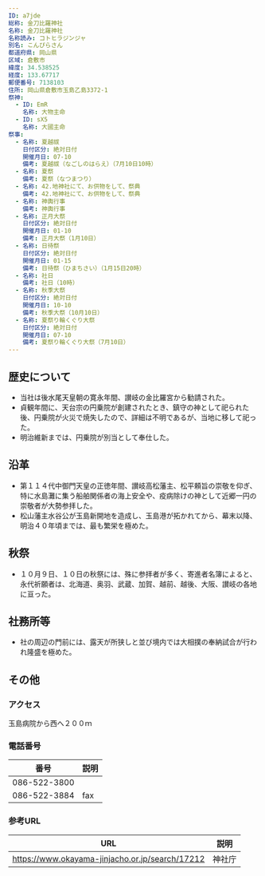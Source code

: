 ```yaml
---
ID: a7jde
総称: 金刀比羅神社
名称: 金刀比羅神社
名称読み: コトヒラジンジャ
別名: こんぴらさん
都道府県: 岡山県
区域: 倉敷市
緯度: 34.538525
経度: 133.67717
郵便番号: 7138103
住所: 岡山県倉敷市玉島乙島3372-1
祭神:
  - ID: EmR
    名称: 大物主命
  - ID: sX5
    名称: 大國主命
祭事:
  - 名称: 夏越祓
    日付区分: 絶対日付
    開催月日: 07-10
    備考: 夏越祓（なごしのはらえ）（7月10日10時）
  - 名称: 夏祭
    備考: 夏祭（なつまつり）
  - 名称: 42.地神社にて、お供物をして、祭典
    備考: 42.地神社にて、お供物をして、祭典
  - 名称: 神輿行事
    備考: 神輿行事
  - 名称: 正月大祭
    日付区分: 絶対日付
    開催月日: 01-10
    備考: 正月大祭（1月10日）
  - 名称: 日待祭
    日付区分: 絶対日付
    開催月日: 01-15
    備考: 日待祭（ひまちさい）（1月15日20時）
  - 名称: 社日
    備考: 社日（10時）
  - 名称: 秋季大祭
    日付区分: 絶対日付
    開催月日: 10-10
    備考: 秋季大祭（10月10日）
  - 名称: 夏祭り輪くぐり大祭
    日付区分: 絶対日付
    開催月日: 07-10
    備考: 夏祭り輪くぐり大祭（7月10日）
---
```


## 歴史について

- 当社は後水尾天皇朝の寛永年間、讃岐の金比羅宮から勧請された。
- 貞観年間に、天台宗の円乗院が創建されたとき、鎮守の神として祀られた後、円乗院が火災で焼失したので、詳細は不明であるが、当地に移して祀った。
- 明治維新までは、円乗院が別当として奉仕した。

## 沿革

- 第１１４代中御門天皇の正徳年間、讃岐高松藩主、松平頼旨の崇敬を仰ぎ、特に水島灘に集う船舶関係者の海上安全や、疫病除けの神として近郷一円の崇敬者が大勢参拝した。
- 松山藩主水谷公が玉島新開地を造成し、玉島港が拓かれてから、幕末以降、明治４０年頃までは、最も繁栄を極めた。

## 秋祭

- １０月９日、１０日の秋祭には、殊に参拝者が多く、寄進者名簿によると、永代祈願者は、北海道、奥羽、武蔵、加賀、越前、越後、大阪、讃岐の各地に亘った。

## 社務所等

- 社の周辺の門前には、露天が所狭しと並び境内では大相撲の奉納試合が行われ隆盛を極めた。

## その他

### アクセス

玉島病院から西へ２００ｍ

### 電話番号

| 番号         | 説明 |
| ------------ | ---- |
| 086-522-3800 |      |
| 086-522-3884 | fax  |

### 参考URL

| URL                                             | 説明   |
| ----------------------------------------------- | ------ |
| https://www.okayama-jinjacho.or.jp/search/17212 | 神社庁 |
